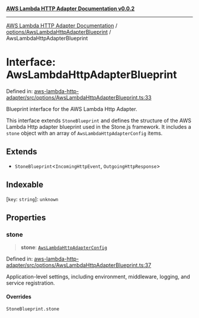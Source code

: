 [**AWS Lambda HTTP Adapter Documentation v0.0.2**](../../../README.md)

***

[AWS Lambda HTTP Adapter Documentation](../../../modules.md) / [options/AwsLambdaHttpAdapterBlueprint](../README.md) / AwsLambdaHttpAdapterBlueprint

# Interface: AwsLambdaHttpAdapterBlueprint

Defined in: [aws-lambda-http-adapter/src/options/AwsLambdaHttpAdapterBlueprint.ts:33](https://github.com/stonemjs/aws-lambda-http-adapter/blob/c19fde3ee4450c0cd7d8d2aec48335308371d4de/src/options/AwsLambdaHttpAdapterBlueprint.ts#L33)

Blueprint interface for the AWS Lambda Http Adapter.

This interface extends `StoneBlueprint` and defines the structure of the
AWS Lambda Http adapter blueprint used in the Stone.js framework. It includes
a `stone` object with an array of `AwsLambdaHttpAdapterConfig` items.

## Extends

- `StoneBlueprint`\<`IncomingHttpEvent`, `OutgoingHttpResponse`\>

## Indexable

\[`key`: `string`\]: `unknown`

## Properties

### stone

> **stone**: [`AwsLambdaHttpAdapterConfig`](AwsLambdaHttpAdapterConfig.md)

Defined in: [aws-lambda-http-adapter/src/options/AwsLambdaHttpAdapterBlueprint.ts:37](https://github.com/stonemjs/aws-lambda-http-adapter/blob/c19fde3ee4450c0cd7d8d2aec48335308371d4de/src/options/AwsLambdaHttpAdapterBlueprint.ts#L37)

Application-level settings, including environment, middleware, logging, and service registration.

#### Overrides

`StoneBlueprint.stone`
